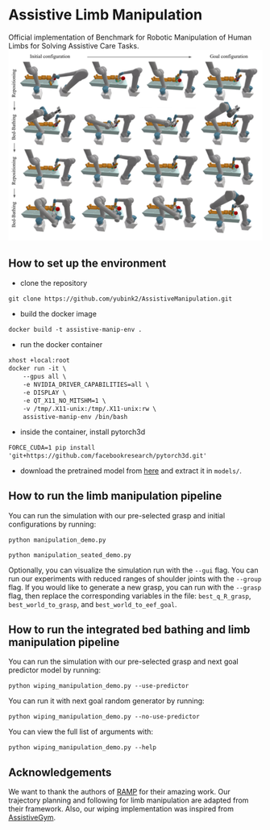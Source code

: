 # Assistive Limb Manipulation
Official implementation of Benchmark for Robotic Manipulation of Human Limbs for Solving Assistive Care Tasks.
![Example](misc/example.png)

## How to set up the environment

* clone the repository
```
git clone https://github.com/yubink2/AssistiveManipulation.git
```

* build the docker image
```
docker build -t assistive-manip-env .
```

* run the docker container
```
xhost +local:root
docker run -it \
    --gpus all \
    -e NVIDIA_DRIVER_CAPABILITIES=all \
    -e DISPLAY \
    -e QT_X11_NO_MITSHM=1 \
    -v /tmp/.X11-unix:/tmp/.X11-unix:rw \
    assistive-manip-env /bin/bash
```

* inside the container, install pytorch3d
```
FORCE_CUDA=1 pip install 'git+https://github.com/facebookresearch/pytorch3d.git'
```

* download the pretrained model from [here](https://drive.google.com/file/d/1H9BplI2wxfPWHnoLNLXC4wGtMm4oKOoI/view?usp=sharing) and extract it in `models/`.

## How to run the limb manipulation pipeline
You can run the simulation with our pre-selected grasp and initial configurations by running:
```
python manipulation_demo.py
```

```
python manipulation_seated_demo.py
```

Optionally, you can visualize the simulation run with the `--gui` flag. You can run our experiments with reduced ranges of shoulder joints with the `--group` flag. If you would like to generate a new grasp, you can run with the `--grasp` flag, then replace the corresponding variables in the file: `best_q_R_grasp`, `best_world_to_grasp`, and `best_world_to_eef_goal`.

## How to run the integrated bed bathing and limb manipulation pipeline
You can run the simulation with our pre-selected grasp and next goal predictor model by running:
```
python wiping_manipulation_demo.py --use-predictor
```

You can run it with next goal random generator by running:
```
python wiping_manipulation_demo.py --no-use-predictor
```

You can view the full list of arguments with:
```
python wiping_manipulation_demo.py --help
```

## Acknowledgements

We want to thank the authors of [RAMP](https://github.com/SamsungLabs/RAMP) for their amazing work. Our trajectory planning and following for limb manipulation are adapted from their framework. Also, our wiping implementation was inspired from [AssistiveGym](https://github.com/Healthcare-Robotics/assistive-gym).